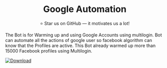 <h1 align="center">Google Automation</h1>

<div align="center">
  ⭐ Star us on GitHub — it motivates us a lot!
</div>


The Bot is for Warming up and using Google Accounts using multilogin. Bot can automate all the actions of google user so facebook algorithm can know that the Profiles are active. This Bot already warmed up more than 15000 Facebook profiles using Multilogin.



  
  <a href="https://npmjs.org/package/choo">
  <img src="https://img.shields.io/static/v1?label=zee&color=yellow"
    alt="Download" />
</a>
